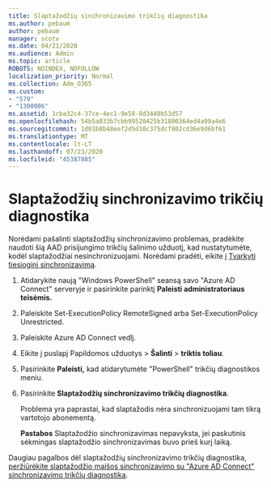 ```yaml
---
title: Slaptažodžių sinchronizavimo trikčių diagnostika
ms.author: pebaum
author: pebaum
manager: scotv
ms.date: 04/21/2020
ms.audience: Admin
ms.topic: article
ROBOTS: NOINDEX, NOFOLLOW
localization_priority: Normal
ms.collection: Adm_O365
ms.custom:
- "579"
- "1300006"
ms.assetid: 1cba32c4-37ce-4ec1-9e58-8d3440b53d57
ms.openlocfilehash: 54b5a033b7cbb99520425b31800364ed4a99a4e6
ms.sourcegitcommit: 1d01b8b48eef2d5d10c375dcf802cd36e9d6bf61
ms.translationtype: MT
ms.contentlocale: lt-LT
ms.lasthandoff: 07/23/2020
ms.locfileid: "45387885"
---
```

# <a name="troubleshoot-password-synchronization"></a>Slaptažodžių sinchronizavimo trikčių diagnostika

Norėdami pašalinti slaptažodžių sinchronizavimo problemas, pradėkite naudoti šią AAD prisijungimo trikčių šalinimo užduotį, kad nustatytumėte, kodėl slaptažodžiai nesinchronizuojami. Norėdami pradėti, eikite į [Tvarkyti tiesioginį sinchronizavimą](https://admin.microsoft.com/AdminPortal/Home#/dirsyncmanagement).  

1. Atidarykite naują "Windows PowerShell" seansą savo "Azure AD Connect" serveryje ir pasirinkite parinktį **Paleisti administratoriaus teisėmis.**

2. Paleiskite Set-ExecutionPolicy RemoteSigned arba Set-ExecutionPolicy Unrestricted.

3. Paleiskite Azure AD Connect vedlį.

4. Eikite į puslapį Papildomos užduotys > **Šalinti**  >  **triktis toliau**.

5. Pasirinkite **Paleisti,** kad atidarytumėte "PowerShell" trikčių diagnostikos meniu.

6. Pasirinkite **Slaptažodžių sinchronizavimo trikčių diagnostika**.

    Problema yra paprastai, kad slaptažodis nėra sinchronizuojami tam tikrą vartotojo abonementą.

    **Pastabos** Slaptažodžio sinchronizavimas nepavyksta, jei paskutinis sėkmingas slaptažodžio sinchronizavimas buvo prieš kurį laiką.

Daugiau pagalbos dėl slaptažodžių sinchronizavimo trikčių diagnostika, [peržiūrėkite slaptažodžio maišos sinchronizavimo su "Azure AD Connect" sinchronizavimo trikčių diagnostika](https://docs.microsoft.com/azure/active-directory/hybrid/tshoot-connect-password-hash-synchronization).